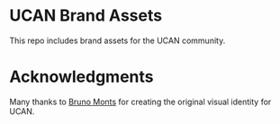 # UCAN Brand Assets

This repo includes brand assets for the UCAN community.

# Acknowledgments

Many thanks to [Bruno Monts] for creating the original visual identity for UCAN.

[Bruno Monts]: https://bsky.app/profile/brunomonts.bsky.social

